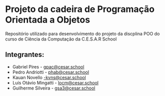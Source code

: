 # Projeto da cadeira de Programação Orientada a Objetos
Repositório utilizado para desenvolvimento do projeto da discplina POO do curso de Ciência da Computação da C.E.S.A.R School

## Integrantes:
* Gabriel Pires - gpac@cesar.school
* Pedro Andriotti - phab@cesar.school
* Kauan Novello -kvns@cesar.school
* Luís Otávio Mingatti - locm@cesar.school
* Guilherme Silveira - gsa3@cesar.school
